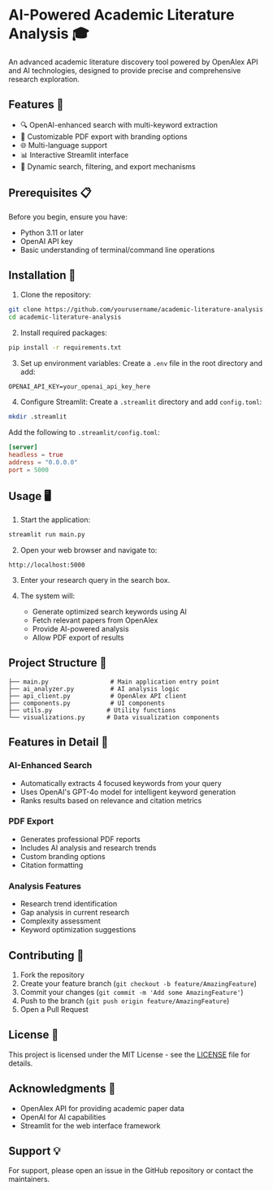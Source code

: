 # AI-Powered Academic Literature Analysis 🎓

An advanced academic literature discovery tool powered by OpenAlex API and AI technologies, designed to provide precise and comprehensive research exploration.

## Features 🌟

- 🔍 OpenAI-enhanced search with multi-keyword extraction
- 📄 Customizable PDF export with branding options
- 🌐 Multi-language support
- 📊 Interactive Streamlit interface
- 🔄 Dynamic search, filtering, and export mechanisms

## Prerequisites 📋

Before you begin, ensure you have:
- Python 3.11 or later
- OpenAI API key
- Basic understanding of terminal/command line operations

## Installation 🚀

1. Clone the repository:
```bash
git clone https://github.com/yourusername/academic-literature-analysis.git
cd academic-literature-analysis
```

2. Install required packages:
```bash
pip install -r requirements.txt
```

3. Set up environment variables:
Create a `.env` file in the root directory and add:
```env
OPENAI_API_KEY=your_openai_api_key_here
```

4. Configure Streamlit:
Create a `.streamlit` directory and add `config.toml`:
```bash
mkdir .streamlit
```

Add the following to `.streamlit/config.toml`:
```toml
[server]
headless = true
address = "0.0.0.0"
port = 5000
```

## Usage 🖥️

1. Start the application:
```bash
streamlit run main.py
```

2. Open your web browser and navigate to:
```
http://localhost:5000
```

3. Enter your research query in the search box.

4. The system will:
   - Generate optimized search keywords using AI
   - Fetch relevant papers from OpenAlex
   - Provide AI-powered analysis
   - Allow PDF export of results

## Project Structure 📁

```
├── main.py                 # Main application entry point
├── ai_analyzer.py          # AI analysis logic
├── api_client.py           # OpenAlex API client
├── components.py           # UI components
├── utils.py               # Utility functions
└── visualizations.py      # Data visualization components
```

## Features in Detail 🔎

### AI-Enhanced Search
- Automatically extracts 4 focused keywords from your query
- Uses OpenAI's GPT-4o model for intelligent keyword generation
- Ranks results based on relevance and citation metrics

### PDF Export
- Generates professional PDF reports
- Includes AI analysis and research trends
- Custom branding options
- Citation formatting

### Analysis Features
- Research trend identification
- Gap analysis in current research
- Complexity assessment
- Keyword optimization suggestions

## Contributing 🤝

1. Fork the repository
2. Create your feature branch (`git checkout -b feature/AmazingFeature`)
3. Commit your changes (`git commit -m 'Add some AmazingFeature'`)
4. Push to the branch (`git push origin feature/AmazingFeature`)
5. Open a Pull Request

## License 📝

This project is licensed under the MIT License - see the [LICENSE](LICENSE) file for details.

## Acknowledgments 👏

- OpenAlex API for providing academic paper data
- OpenAI for AI capabilities
- Streamlit for the web interface framework

## Support 💡

For support, please open an issue in the GitHub repository or contact the maintainers.
